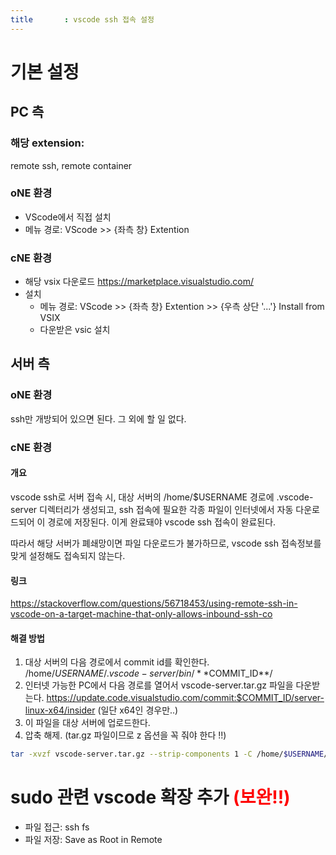 ```yaml
---
title		: vscode ssh 접속 설정
---
```

# 기본 설정

## PC 측

### 해당 extension: 
remote ssh, remote container

### oNE 환경
* VScode에서 직접 설치
* 메뉴 경로: VScode >> {좌측 창} Extention

### cNE 환경
* 해당 vsix 다운로드
https://marketplace.visualstudio.com/
* 설치
  + 메뉴 경로: VScode >> {좌측 창} Extention >> {우측 상단 '...'} Install from VSIX
  + 다운받은 vsic 설치


## 서버 측
### oNE 환경
ssh만 개방되어 있으면 된다. 그 외에 할 일 없다.
### cNE 환경
#### 개요
vscode ssh로 서버 접속 시, 대상 서버의 /home/$USERNAME 경로에 .vscode-server 디렉터리가 생성되고, ssh 접속에 필요한 각종 파일이 인터넷에서 자동 다운로드되어 이 경로에 저장된다. 이게 완료돼야 vscode ssh 접속이 완료된다.

따라서 해당 서버가 폐쇄망이면 파일 다운로드가 불가하므로, vscode ssh 접속정보를 맞게 설정해도 접속되지 않는다.

#### 링크
https://stackoverflow.com/questions/56718453/using-remote-ssh-in-vscode-on-a-target-machine-that-only-allows-inbound-ssh-co

#### 해결 방법
1. 대상 서버의 다음 경로에서 commit id를 확인한다.
/home/$USERNAME/.vscode-server/bin/**$COMMIT_ID**/
2. 인터넷 가능한 PC에서 다음 경로를 열어서 vscode-server.tar.gz 파일을 다운받는다.
https://update.code.visualstudio.com/commit:$COMMIT_ID/server-linux-x64/insider  (일단 x64인 경우만..)
3. 이 파일을 대상 서버에 업로드한다.
4. 압축 해제. (tar.gz 파일이므로 z 옵션을 꼭 줘야 한다 !!)
```sh
tar -xvzf vscode-server.tar.gz --strip-components 1 -C /home/$USERNAME/.vscode-server/bin/**$COMMIT_ID**/
```



# sudo 관련 vscode 확장 추가 <span style='color:red'>(보완!!)</span>
* 파일 접근: ssh fs
* 파일 저장: Save as Root in Remote
